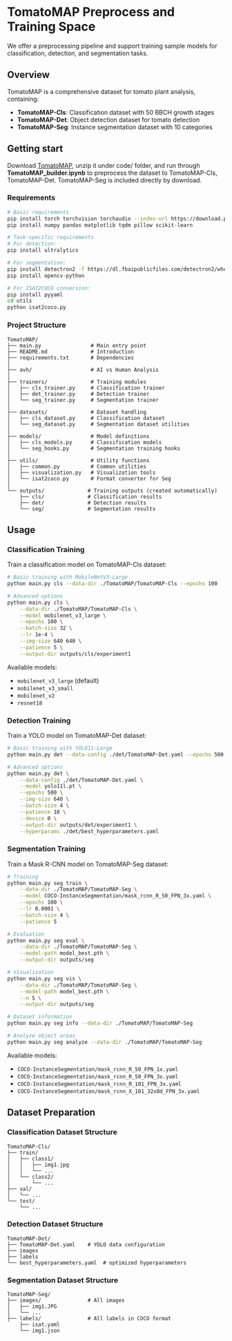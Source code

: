 # TomatoMAP Preprocess and Training Space

We offer a preprocessing pipeline and support training sample models for classification, detection, and segmentation tasks.

## Overview

TomatoMAP is a comprehensive dataset for tomato plant analysis, containing:
- **TomatoMAP-Cls**: Classification dataset with 50 BBCH growth stages
- **TomatoMAP-Det**: Object detection dataset for tomato detection
- **TomatoMAP-Seg**: Instance segmentation dataset with 10 categories

## Getting start
Download [TomatoMAP](https://doi.ipk-gatersleben.de/DOI/89386758-8bfd-41ca-aa9c-ee363e9d94c9/073051f0-b05e-4b43-a9cd-0435fe7cd913/2/1847940088), unzip it under code/ folder, and run through **TomatoMAP_builder.ipynb** to preprocess the dataset to TomatoMAP-Cls, TomatoMAP-Det. TomatoMAP-Seg is included directly by download. 

### Requirements

```bash
# Basic requirements
pip install torch torchvision torchaudio --index-url https://download.pytorch.org/whl/cu118
pip install numpy pandas matplotlib tqdm pillow scikit-learn

# Task-specific requirements
# For detection:
pip install ultralytics

# For segmentation:
pip install detectron2 -f https://dl.fbaipublicfiles.com/detectron2/wheels/cu118/torch2.0/index.html
pip install opencv-python

# For ISAT2COCO conversion:
pip install pyyaml
cd utils
python isat2coco.py
```

### Project Structure

```
TomatoMAP/
├── main.py                # Main entry point
├── README.md              # Introduction
├── requirements.txt       # Dependencies
│
├── avh/                   # AI vs Human Analysis
│
├── trainers/              # Training modules
│   ├── cls_trainer.py     # Classification trainer
│   ├── det_trainer.py     # Detection trainer
│   └── seg_trainer.py     # Segmentation trainer
│
├── datasets/              # Dataset handling
│   ├── cls_dataset.py     # Classification dataset
│   └── seg_dataset.py     # Segmentation dataset utilities
│
├── models/                # Model definitions
│   ├── cls_models.py      # Classification models
│   └── seg_hooks.py       # Segmentation training hooks
│
├── utils/                 # Utility functions
│   ├── common.py          # Common utilities
│   ├── visualization.py   # Visualization tools
│   └── isat2coco.py       # Format converter for Seg
│
└── outputs/              # Training outputs (created automatically)
    ├── cls/              # Classification results
    ├── det/              # Detection results
    └── seg/              # Segmentation results
```

## Usage

### Classification Training

Train a classification model on TomatoMAP-Cls dataset:

```bash
# Basic training with MobileNetV3-Large
python main.py cls --data-dir ./TomatoMAP/TomatoMAP-Cls --epochs 100

# Advanced options
python main.py cls \
    --data-dir ./TomatoMAP/TomatoMAP-Cls \
    --model mobilenet_v3_large \
    --epochs 100 \
    --batch-size 32 \
    --lr 1e-4 \
    --img-size 640 640 \
    --patience 5 \
    --output-dir outputs/cls/experiment1
```

Available models:
- `mobilenet_v3_large` (default)
- `mobilenet_v3_small`
- `mobilenet_v2`
- `resnet18`

### Detection Training

Train a YOLO model on TomatoMAP-Det dataset:

```bash
# Basic training with YOLO11-Large
python main.py det --data-config ./det/TomatoMAP-Det.yaml --epochs 500

# Advanced options
python main.py det \
    --data-config ./det/TomatoMAP-Det.yaml \
    --model yolo11l.pt \
    --epochs 500 \
    --img-size 640 \
    --batch-size 4 \
    --patience 10 \
    --device 0 \
    --output-dir outputs/det/experiment1 \
    --hyperparams ./det/best_hyperparameters.yaml
```

### Segmentation Training

Train a Mask R-CNN model on TomatoMAP-Seg dataset:

```bash
# Training
python main.py seg train \
    --data-dir ./TomatoMAP/TomatoMAP-Seg \
    --model COCO-InstanceSegmentation/mask_rcnn_R_50_FPN_3x.yaml \
    --epochs 100 \
    --lr 0.0001 \
    --batch-size 4 \
    --patience 5

# Evaluation
python main.py seg eval \
    --data-dir ./TomatoMAP/TomatoMAP-Seg \
    --model-path model_best.pth \
    --output-dir outputs/seg

# Visualization
python main.py seg vis \
    --data-dir ./TomatoMAP/TomatoMAP-Seg \
    --model-path model_best.pth \
    --n 5 \
    --output-dir outputs/seg

# Dataset information
python main.py seg info --data-dir ./TomatoMAP/TomatoMAP-Seg

# Analyze object areas
python main.py seg analyze --data-dir ./TomatoMAP/TomatoMAP-Seg
```

Available models:
- `COCO-InstanceSegmentation/mask_rcnn_R_50_FPN_1x.yaml`
- `COCO-InstanceSegmentation/mask_rcnn_R_50_FPN_3x.yaml`
- `COCO-InstanceSegmentation/mask_rcnn_R_101_FPN_3x.yaml`
- `COCO-InstanceSegmentation/mask_rcnn_X_101_32x8d_FPN_3x.yaml`

## Dataset Preparation

### Classification Dataset Structure
```
TomatoMAP-Cls/
├── train/
│   ├── class1/
│   │   ├── img1.jpg
│   │   └── ...
│   └── class2/
│       └── ...
├── val/
│   └── ...
└── test/
    └── ...
```

### Detection Dataset Structure
```
TomatoMAP-Det/
├── TomatoMAP-Det.yaml    # YOLO data configuration
├── images
├── labels
└── best_hyperparameters.yaml  # optimized hyperparameters
```

### Segmentation Dataset Structure
```
TomatoMAP-Seg/
├── images/               # All images
│   ├── img1.JPG
│   └── ...
├── labels/               # All labels in COCO format
    ├── isat.yaml
    └── img1.json
```